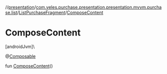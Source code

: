 //[presentation](../../../index.md)/[com.veles.purchase.presentation.presentation.mvvm.purchase.list](../index.md)/[ListPurchaseFragment](index.md)/[ComposeContent](-compose-content.md)

# ComposeContent

[androidJvm]\

@[Composable](https://developer.android.com/reference/kotlin/androidx/compose/runtime/Composable.html)

fun [ComposeContent](-compose-content.md)()
